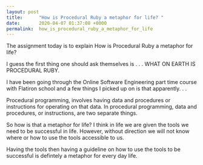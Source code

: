```yaml
---
layout: post
title:      "How is Procedural Ruby a metaphor for life? "
date:       2020-04-07 01:37:08 +0000
permalink:  how_is_procedural_ruby_a_metaphor_for_life
---
```



The assignment today is to explain How is Procedural Ruby a metaphor for life?

I guess the first thing one should ask themselves is . . . WHAT ON EARTH IS PROCEDURAL RUBY.

I have been going through the Online Software Engineering part time course with Flatiron school and a few things I picked up on is that apparently. . .

Procedural programming, involves having data and procedures or instructions for operating on that data. In procedural programming, data and procedures, or instructions, are two separate things.

So how is that a metaphor for life? I think in life we are given the tools we need to be successful in life. However, without direction we will not know where or how to use the tools accessible to us.

Having the tools then having a guideline on how to use the tools to be successful is defintely a metaphor for every day life.

